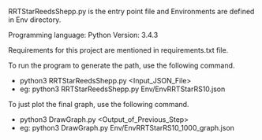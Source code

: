 RRTStarReedsShepp.py is the entry point file and Environments are defined in Env directory.

Programming language: Python
Version: 3.4.3

Requirements for this project are mentioned in requirements.txt file.

To run the program to generate the path, use the following command.
- python3 RRTStarReedsShepp.py <Input_JSON_File>
- eg: python3 RRTStarReedsShepp.py Env/EnvRRTStarRS10.json

To just plot the final graph, use the following command.
- python3 DrawGraph.py <Output_of_Previous_Step>
- eg: python3 DrawGraph.py Env/EnvRRTStarRS10_1000_graph.json
